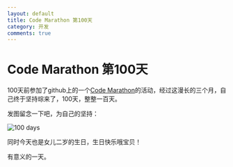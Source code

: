 ```yaml
---
layout: default
title: Code Marathon 第100天
category: 开发
comments: true
---
```


# Code Marathon 第100天

100天前参加了github上的一个[Code Marathon](https://github.com/code-marathon/code-marathon.github.io)的活动，经过这漫长的三个月，自己终于坚持琮来了，100天，整整一百天。

发图留念一下吧，为自己的坚持：

![100 days](http://7u2kgz.com1.z0.glb.clouddn.com/100.png)

同时今天也是女儿二岁的生日，生日快乐哦宝贝！

有意义的一天。